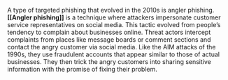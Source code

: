A type of targeted phishing that evolved in the 2010s is angler phishing. **[[Angler phishing]]** is a technique where attackers impersonate customer service representatives on social media. This tactic evolved from people’s tendency to complain about businesses online. Threat actors intercept complaints from places like message boards or comment sections and contact the angry customer via social media. Like the AIM attacks of the 1990s, they use fraudulent accounts that appear similar to those of actual businesses. They then trick the angry customers into sharing sensitive information with the promise of fixing their problem.